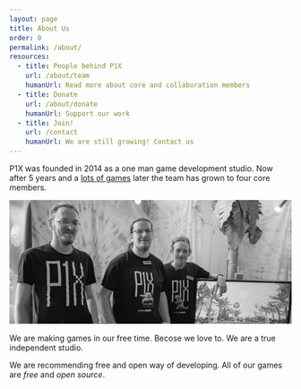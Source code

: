 ```yaml
---
layout: page
title: About Us
order: 0
permalink: /about/
resources:
  - title: People behind P1X
    url: /about/team
    humanUrl: Read more about core and collaboration members
  - title: Donate
    url: /about/donate
    humanUrl: Support our work
  - title: Join!
    url: /contact
    humanUrl: We are still growing! Contact us
---
```


P1X was founded in 2014 as a one man game development studio. Now after 5 years and a [lots of games](/games/) later the team has grown to four core members.

![P1X Core Team](/assets/team.jpg)

We are making games in our free time. Becose we love to. We are a true independent studio.

We are recommending free and open way of developing. All of our games are *free* and *open source*.
